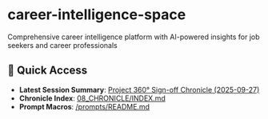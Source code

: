 # career-intelligence-space
Comprehensive career intelligence platform with AI-powered insights for job seekers and career professionals

## 🚀 Quick Access
- **Latest Session Summary**: [Project 360° Sign-off Chronicle (2025-09-27)](./08_CHRONICLE/20250927_Project-360-Signoff.md)
- **Chronicle Index**: [08_CHRONICLE/INDEX.md](./08_CHRONICLE/INDEX.md)
- **Prompt Macros**: [/prompts/README.md](./prompts/README.md)

















